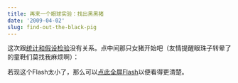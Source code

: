 ```yaml
---
title: 再来一个眼球实验：找出黑黑猪
date: '2009-04-02'
slug: find-out-the-black-pig
---
```


这次跟[统计和假设检验](/cn/2008/09/eyeball-test-fake-coin/)没有关系。点中间那只女猪开始吧（友情提醒眼珠子转晕了的童鞋们莫找我麻烦啊）：

若现这个Flash太小了，那么可以[点此全屏Flash](http://photo.heyheypig.com/HeyHeyPhoto/Game/b20072817441753.swf)以便看得更清楚。
